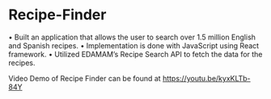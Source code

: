 # Recipe-Finder


•   Built an application that allows the user to search over 1.5 million English and Spanish recipes. 
•   Implementation is done with JavaScript using React framework.
•   Utilized EDAMAM’s Recipe Search API to fetch the data for the recipes. 



Video Demo of Recipe Finder can be found at https://youtu.be/kyxKLTb-84Y 
